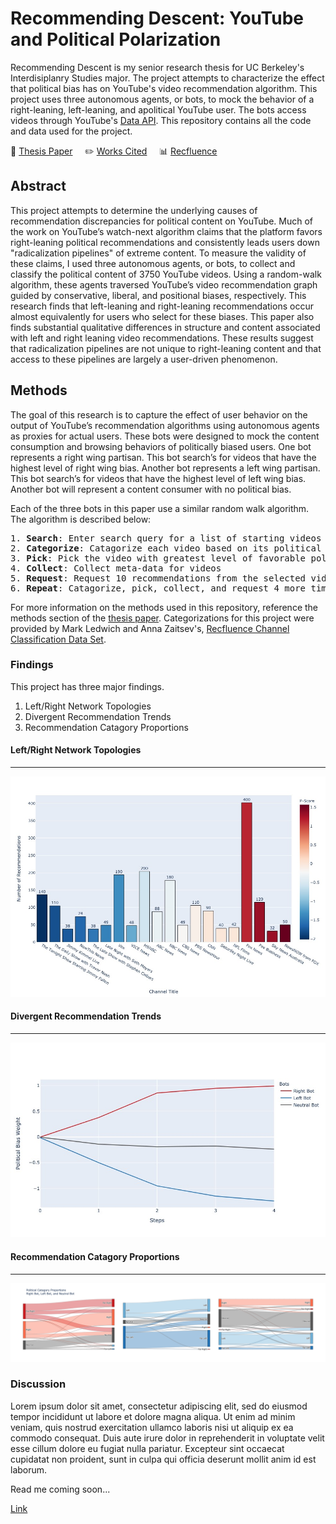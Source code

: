 # Recommending Descent: YouTube and Political Polarization

Recommending Descent is my senior research thesis for UC Berkeley's Interdisiplanry Studies major. The project attempts to characterize the effect that political bias has on YouTube's video recommendation algorithm. This project uses three autonomous agents, or bots, to mock the behavior of a right-leaning, left-leaning, and apolitical YouTube user. The bots access videos through YouTube's [Data API](https://developers.google.com/youtube/v3). This repository contains all the code and data used for the project.

📑 [Thesis Paper](thesis.pdf) &nbsp; &nbsp;
✏️ [Works Cited](https://www.notion.so/b6f79f445d534b1fa2384c4d74b3d416?v=2fdc95e61e5646c6b9c231844f1fde45) &nbsp; &nbsp;
📊 [Recfluence](https://github.com/markledwich2/Recfluence)

## Abstract

This project attempts to determine the underlying causes of recommendation discrepancies for political content on YouTube. Much of the work on YouTube’s watch-next algorithm claims that the platform favors right-leaning political recommendations and consistently leads users down
"radicalization pipelines" of extreme content. To measure the validity of these claims, I used three autonomous agents, or bots, to collect and classify the political content of 3750 YouTube videos. Using a random-walk algorithm, these agents traversed YouTube’s video recommendation graph guided by conservative, liberal, and positional biases, respectively. This research finds that left-leaning and right-leaning recommendations occur almost equivalently for users who select for these biases. This paper also finds substantial qualitative differences in structure and content associated with left and right leaning video recommendations. These results suggest that radicalization pipelines are not unique to right-leaning content and that access to these pipelines are largely a user-driven phenomenon.

## Methods

The goal of this research is to capture the effect of user behavior on the output of YouTube’s recommendation algorithms using autonomous agents as proxies for actual users. These bots were designed to mock the content consumption and browsing behaviors of politically biased users. One bot represents a right wing partisan. This bot search’s for videos that have the highest level of right wing bias. Another bot represents a left wing partisan. This bot search’s for videos that have the highest level of left wing bias. Another bot will represent a content consumer with no political bias.

Each of the three bots in this paper use a similar random walk algorithm. The algorithm is described below:

<pre>
1. <b>Search</b>: Enter search query for a list of starting videos
2. <b>Categorize</b>: Catagorize each video based on its political content
3. <b>Pick</b>: Pick the video with greatest level of favorable political bias
4. <b>Collect</b>: Collect meta-data for videos
5. <b>Request</b>: Request 10 recommendations from the selected video
6. <b>Repeat</b>: Catagorize, pick, collect, and request 4 more times
</pre>

For more information on the methods used in this repository, reference the methods section of the [thesis paper](thesis.pdf). Categorizations for this project were provided by Mark Ledwich and Anna Zaitsev's, [Recfluence Channel Classification Data Set](https://github.com/markledwich2/Recfluence#data).

### Findings

This project has three major findings.

1. Left/Right Network Topologies
2. Divergent Recommendation Trends
3. Recommendation Catagory Proportions

#### Left/Right Network Topologies

---

<img src="images/fig_7_0_1.jpeg" alt="topologies" width="600"/>

#### Divergent Recommendation Trends

---

<img src="images/fig_1_2.jpeg" alt="trends" width="600"/>

#### Recommendation Catagory Proportions

---

<img src="images/fig_3_2.png" alt="proportions"/>

### Discussion

Lorem ipsum dolor sit amet, consectetur adipiscing elit, sed do eiusmod tempor incididunt ut labore et dolore magna aliqua. Ut enim ad minim veniam, quis nostrud exercitation ullamco laboris nisi ut aliquip ex ea commodo consequat. Duis aute irure dolor in reprehenderit in voluptate velit esse cillum dolore eu fugiat nulla pariatur. Excepteur sint occaecat cupidatat non proident, sunt in culpa qui officia deserunt mollit anim id est laborum.

Read me coming soon...

[Link](https://colab.research.google.com/gist/daniel-covelli/d1201ff9e42e4ab39ef184b3cc10f091/demo.ipynb#offline=true&sandboxMode=false)
